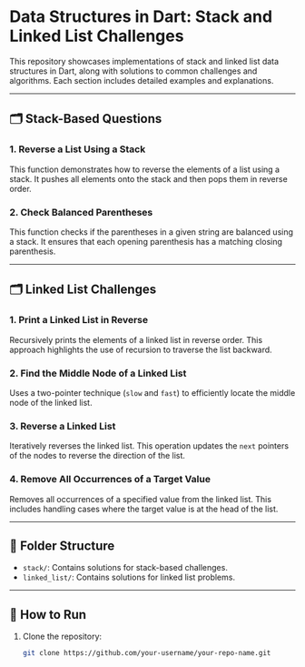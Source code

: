 # Data Structures in Dart: Stack and Linked List Challenges

This repository showcases implementations of stack and linked list data structures in Dart, along with solutions to common challenges and algorithms. Each section includes detailed examples and explanations.

---

## 🗂️ Stack-Based Questions

### 1. Reverse a List Using a Stack
This function demonstrates how to reverse the elements of a list using a stack. It pushes all elements onto the stack and then pops them in reverse order.

### 2. Check Balanced Parentheses
This function checks if the parentheses in a given string are balanced using a stack. It ensures that each opening parenthesis has a matching closing parenthesis.

---

## 🗂️ Linked List Challenges

### 1. Print a Linked List in Reverse
Recursively prints the elements of a linked list in reverse order. This approach highlights the use of recursion to traverse the list backward.

### 2. Find the Middle Node of a Linked List
Uses a two-pointer technique (`slow` and `fast`) to efficiently locate the middle node of the linked list.

### 3. Reverse a Linked List
Iteratively reverses the linked list. This operation updates the `next` pointers of the nodes to reverse the direction of the list.

### 4. Remove All Occurrences of a Target Value
Removes all occurrences of a specified value from the linked list. This includes handling cases where the target value is at the head of the list.

---

## 📂 Folder Structure
- `stack/`: Contains solutions for stack-based challenges.
- `linked_list/`: Contains solutions for linked list problems.

---

## 🚀 How to Run
1. Clone the repository:
   ```bash
   git clone https://github.com/your-username/your-repo-name.git
